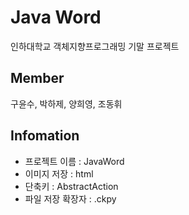 # Java Word

인하대학교 객체지향프로그래밍 기말 프로젝트

## Member
구윤수, 박하제, 양희영, 조동휘

## Infomation
- 프로젝트 이름 : JavaWord
- 이미지 저장 : html
- 단축키 : AbstractAction
- 파일 저장 확장자 : .ckpy
